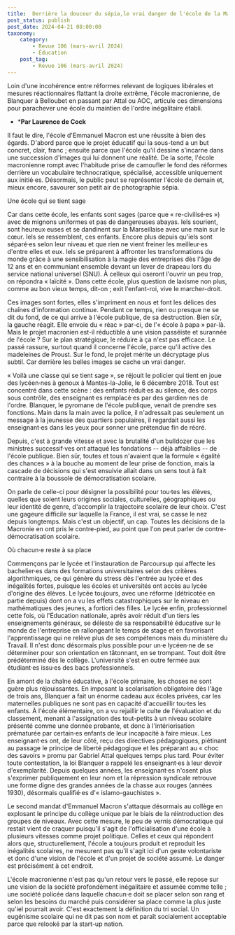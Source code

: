 ```yaml
---
title:  Derrière la douceur du sépia,le vrai danger de l'école de la Macronie 
post_status: publish
post_date: 2024-04-21 08:00:00
taxonomy:
	category:
		- Revue 106 (mars-avril 2024)
		- Éducation
	post_tag:
		- Revue 106 (mars-avril 2024)
---
```




 Loin d'une incohérence entre réformes relevant de logiques libérales et mesures réactionnaires flattant la droite extrême, l'école macronienne, de Blanquer à Belloubet en passant par Attal ou AOC, articule ces dimensions pour parachever une école du maintien de l'ordre inégalitaire établi. 

 * ***Par Laurence de Cock** 

 Il faut le dire, l'école d'Emmanuel Macron est une réussite à bien des égards. D'abord parce que le projet éducatif qui la sous-tend a un but concret, clair, franc ; ensuite parce que l'école qu'il dessine s'incarne dans une succession d'images qui lui donnent une réalité. De la sorte, l'école macronienne rompt avec l'habitude prise de camoufler le fond des réformes derrière un vocabulaire technocratique, spécialisé, accessible uniquement aux initié·es. Désormais, le public peut se représenter l'école de demain et, mieux encore, savourer son petit air de photographie sépia. 

 Une école qui se tient sage 

 Car dans cette école, les enfants sont sages (parce que « re-civilisé·es ») avec de mignons uniformes et pas de dangereuses abayas. Iels sourient, sont heureux·euses et se dandinent sur la Marseillaise avec une main sur le cœur. Iels se ressemblent, ces enfants. Encore plus depuis qu'iels sont séparé·es selon leur niveau et que rien ne vient freiner les meilleur·es d'entre elles et eux. Iels se préparent à affronter les transformations du monde grâce à une sensibilisation à la magie des entreprises dès l'âge de 12 ans et en communiant ensemble devant un lever de drapeau lors du service national universel (SNU). À celleux qui oseront l'ouvrir un peu trop, on répondra « laïcité ». Dans cette école, plus question de laxisme non plus, comme au bon vieux temps, dit-on ; exit l'enfant-roi, vive le marcher-droit. 

 Ces images sont fortes, elles s'impriment en nous et font les délices des chaînes d'information continue. Pendant ce temps, rien ou presque ne se dit du fond, de ce qui arrive à l'école publique, de sa destruction. Bien sûr, la gauche réagit. Elle envoie du « réac » par-ci, de l'« école à papa » par-là. Mais le projet macronien est-il réductible à une vision passéiste et surannée de l'école ? Sur le plan stratégique, le réduire à ça n'est pas efficace. Le passé rassure, surtout quand il concerne l'école, parce qu'il active des madeleines de Proust. Sur le fond, le projet mérite un décryptage plus subtil. Car derrière les belles images se cache un vrai danger. 

 « Voilà une classe qui se tient sage », se réjouit le policier qui tient en joue des lycéen·nes à genoux à Mantes-la-Jolie, le 6 décembre 2018. Tout est concentré dans cette scène : des enfants réduit·es au silence, des corps sous contrôle, des enseignant·es remplacé·es par des gardien·nes de l'ordre. Blanquer, le pyromane de l'école publique, venait de prendre ses fonctions. Main dans la main avec la police, il n'adressait pas seulement un message à la jeunesse des quartiers populaires, il regardait aussi les enseignant·es dans les yeux pour sonner une prétendue fin de récré. 

 Depuis, c'est à grande vitesse et avec la brutalité d'un bulldozer que les ministres successif·ves ont attaqué les fondations -- déjà affaiblies -- de l'école publique. Bien sûr, toutes et tous n'avaient que la formule « égalité des chances » à la bouche au moment de leur prise de fonction, mais la cascade de décisions qui s'est ensuivie allait dans un sens tout à fait contraire à la boussole de démocratisation scolaire. 

 On parle de celle-ci pour désigner la possibilité pour tou·tes les élèves, quelles que soient leurs origines sociales, culturelles, géographiques ou leur identité de genre, d'accomplir la trajectoire scolaire de leur choix. C'est une gageure difficile sur laquelle la France, il est vrai, se casse le nez depuis longtemps. Mais c'est un objectif, un cap. Toutes les décisions de la Macronie en ont pris le contre-pied, au point que l'on peut parler de contre-démocratisation scolaire. 

 Où chacun·e reste à sa place 

 Commençons par le lycée et l'instauration de Parcoursup qui affecte les bachelier·es dans des formations universitaires selon des critères algorithmiques, ce qui génère du stress dès l'entrée au lycée et des inégalités fortes, puisque les écoles et universités ont accès au lycée d'origine des élèves. Le lycée toujours, avec une réforme (détricotée en partie depuis) dont on a vu les effets catastrophiques sur le niveau en mathématiques des jeunes, a fortiori des filles. Le lycée enfin, professionnel cette fois, où l'Éducation nationale, après avoir réduit d'un tiers les enseignements généraux, se déleste de sa responsabilité éducative sur le monde de l'entreprise en rallongeant le temps de stage et en favorisant l'apprentissage qui ne relève plus de ses compétences mais du ministère du Travail. Il n'est donc désormais plus possible pour un·e lycéen·ne de se déterminer pour son orientation en tâtonnant, en se trompant. Tout doit être prédéterminé dès le collège. L'université s'est en outre fermée aux étudiant·es issu·es des bacs professionnels. 

 En amont de la chaîne éducative, à l'école primaire, les choses ne sont guère plus réjouissantes. En imposant la scolarisation obligatoire dès l'âge de trois ans, Blanquer a fait un énorme cadeau aux écoles privées, car les maternelles publiques ne sont pas en capacité d'accueillir tou·tes les enfants. À l'école élémentaire, on a vu rejaillir le culte de l'évaluation et du classement, menant à l'assignation des tout-petits à un niveau scolaire présenté comme une donnée probante, et donc à l'intériorisation prématurée par certain·es enfants de leur incapacité à faire mieux. Les enseignant·es ont, de leur côté, reçu des directives pédagogiques, piétinant au passage le principe de liberté pédagogique et les préparant au « choc des savoirs » promu par Gabriel Attal quelques temps plus tard. Pour éviter toute contestation, la loi Blanquer a rappelé les enseignant·es à leur devoir d'exemplarité. Depuis quelques années, les enseignant·es n'osent plus s'exprimer publiquement en leur nom et la répression syndicale retrouve une forme digne des grandes années de la chasse aux rouges (années 1930), désormais qualifié·es d'« islamo-gauchistes ». 

 Le second mandat d'Emmanuel Macron s'attaque désormais au collège en explosant le principe du collège unique par le biais de la réintroduction des groupes de niveaux. Avec cette mesure, le peu de vernis démocratique qui restait vient de craquer puisqu'il s'agit de l'officialisation d'une école à plusieurs vitesses comme projet politique. Celles et ceux qui répondent alors que, structurellement, l'école a toujours produit et reproduit les inégalités scolaires, ne mesurent pas qu'il s'agit ici d'un geste volontariste et donc d'une vision de l'école et d'un projet de société assumé. Le danger est précisément à cet endroit. 

 L'école macronienne n'est pas qu'un retour vers le passé, elle repose sur une vision de la société profondément inégalitaire et assumée comme telle ; une société policée dans laquelle chacun·e doit se placer selon son rang et selon les besoins du marché puis considérer sa place comme la plus juste qu'iel pourrait avoir. C'est exactement la définition du tri social. Un eugénisme scolaire qui ne dit pas son nom et paraît socialement acceptable parce que relooké par la start-up nation.  
